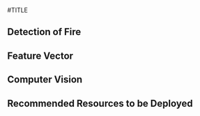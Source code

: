 #TITLE

## Detection of Fire



## Feature Vector



## Computer Vision



## Recommended Resources to be Deployed
